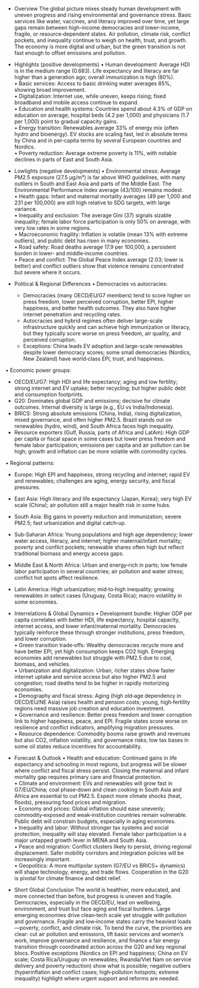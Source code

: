 - Overview
The global picture mixes steady human development with uneven progress and rising environmental and governance stress. Basic services like water, vaccines, and literacy improved over time, yet large gaps remain between high-income democracies and lower-income, fragile, or resource‑dependent states. Air pollution, climate risk, conflict pockets, and inequality continue to weigh on health, trust, and growth. The economy is more digital and urban, but the green transition is not fast enough to offset emissions and pollution.

- Highlights (positive developments)
• Human development: Average HDI is in the medium range (0.683). Life expectancy and literacy are far higher than a generation ago; overall immunization is high (80%).  
• Basic services: Access to basic drinking water averages 85%, showing broad improvement.  
• Digitalization: Internet use, while uneven, keeps rising; fixed broadband and mobile access continue to expand.  
• Education and health systems: Countries spend about 4.3% of GDP on education on average; hospital beds (4.2 per 1,000) and physicians (1.7 per 1,000) point to gradual capacity gains.  
• Energy transition: Renewables average 33% of energy mix (often hydro and bioenergy). EV stocks are scaling fast, led in absolute terms by China and in per‑capita terms by several European countries and Nordics.  
• Poverty reduction: Average extreme poverty is 11%, with notable declines in parts of East and South Asia.

- Lowlights (negative developments)
• Environmental stress: Average PM2.5 exposure (27.5 μg/m³) is far above WHO guidelines, with many outliers in South and East Asia and parts of the Middle East. The Environmental Performance Index average (43/100) remains modest.  
• Health gaps: Infant and maternal mortality averages (49 per 1,000 and 231 per 100,000) are still high relative to SDG targets, with large variance.  
• Inequality and exclusion: The average Gini (37) signals sizable inequality; female labor force participation is only 50% on average, with very low rates in some regions.  
• Macroeconomic fragility: Inflation is volatile (mean 13% with extreme outliers), and public debt has risen in many economies.  
• Road safety: Road deaths average 17.9 per 100,000, a persistent burden in lower‑ and middle‑income countries.  
• Peace and conflict: The Global Peace Index average (2.03; lower is better) and conflict outliers show that violence remains concentrated but severe where it occurs.

- Political & Regional Differences
• Democracies vs autocracies:  
  - Democracies (many OECD/EU/G7 members) tend to score higher on press freedom, lower perceived corruption, better EPI, higher happiness, and better health outcomes. They also have higher internet penetration and recycling rates.  
  - Autocracies and hybrid regimes often deliver large-scale infrastructure quickly and can achieve high immunization or literacy, but they typically score worse on press freedom, air quality, and perceived corruption.  
  - Exceptions: China leads EV adoption and large-scale renewables despite lower democracy scores; some small democracies (Nordics, New Zealand) have world‑class EPI, trust, and happiness.

• Economic power groups:  
  - OECD/EU/G7: High HDI and life expectancy; aging and low fertility; strong internet and EV uptake; better recycling; but higher public debt and consumption footprints.  
  - G20: Dominates global GDP and emissions; decisive for climate outcomes. Internal diversity is large (e.g., EU vs India/Indonesia).  
  - BRICS: Strong absolute emissions (China, India), rising digitalization, mixed governance, and often higher PM2.5. Brazil stands out on renewables (hydro, wind), and South Africa faces high inequality.  
  - Resource exporters (Gulf, Russia, parts of Africa and LatAm): High GDP per capita or fiscal space in some cases but lower press freedom and female labor participation; emissions per capita and air pollution can be high; growth and inflation can be more volatile with commodity cycles.

• Regional patterns:  
  - Europe: High EPI and happiness, strong recycling and internet; rapid EV and renewables; challenges are aging, energy security, and fiscal pressures.  
  - East Asia: High literacy and life expectancy (Japan, Korea); very high EV scale (China); air pollution still a major health risk in some hubs.  
  - South Asia: Big gains in poverty reduction and immunization; severe PM2.5; fast urbanization and digital catch‑up.  
  - Sub‑Saharan Africa: Young populations and high age dependency; lower water access, literacy, and internet; higher maternal/infant mortality; poverty and conflict pockets; renewable shares often high but reflect traditional biomass and energy access gaps.  
  - Middle East & North Africa: Urban and energy‑rich in parts; low female labor participation in several countries; air pollution and water stress; conflict hot spots affect resilience.  
  - Latin America: High urbanization; mid‑to‑high inequality; growing renewables in select cases (Uruguay, Costa Rica); macro volatility in some economies.

- Interrelations & Global Dynamics
• Development bundle: Higher GDP per capita correlates with better HDI, life expectancy, hospital capacity, internet access, and lower infant/maternal mortality. Democracies typically reinforce these through stronger institutions, press freedom, and lower corruption.  
• Green transition trade‑offs: Wealthy democracies recycle more and have better EPI, yet high consumption keeps CO2 high. Emerging economies add renewables but struggle with PM2.5 due to coal, biomass, and vehicles.  
• Urbanization and digitalization: Urban, richer states show faster internet uptake and service access but also higher PM2.5 and congestion; road deaths tend to be higher in rapidly motorizing economies.  
• Demography and fiscal stress: Aging (high old‑age dependency in OECD/EU/NE Asia) raises health and pension costs; young, high‑fertility regions need massive job creation and education investment.  
• Governance and resilience: Better press freedom and lower corruption link to higher happiness, peace, and EPI. Fragile states score worse on resilience and conflict indicators, amplifying migration pressures.  
• Resource dependence: Commodity booms raise growth and revenues but also CO2, inflation volatility, and governance risks; low tax bases in some oil states reduce incentives for accountability.

- Forecast & Outlook
• Health and education: Continued gains in life expectancy and schooling in most regions, but progress will be slower where conflict and fiscal stress persist. Closing the maternal and infant mortality gap requires primary care and financial protection.  
• Climate and environment: EVs and renewables will grow fast in G7/EU/China; coal phase‑down and clean cooking in South Asia and Africa are essential to cut PM2.5. Expect more climate shocks (heat, floods), pressuring food prices and migration.  
• Economy and prices: Global inflation should ease unevenly; commodity‑exposed and weak‑institution countries remain vulnerable. Public debt will constrain budgets, especially in aging economies.  
• Inequality and labor: Without stronger tax systems and social protection, inequality will stay elevated. Female labor participation is a major untapped growth lever in MENA and South Asia.  
• Peace and migration: Conflict clusters likely to persist, driving regional displacement. Safer mobility corridors and integration policies will be increasingly important.  
• Geopolitics: A more multipolar system (G7/EU vs BRICS+ dynamics) will shape technology, energy, and trade flows. Cooperation in the G20 is pivotal for climate finance and debt relief.

- Short Global Conclusion
The world is healthier, more educated, and more connected than before, but progress is uneven and fragile. Democracies, especially in the OECD/EU, lead on wellbeing, environment, and trust but face aging and fiscal burdens. Large emerging economies drive clean‑tech scale yet struggle with pollution and governance. Fragile and low‑income states carry the heaviest loads—poverty, conflict, and climate risk. To bend the curve, the priorities are clear: cut air pollution and emissions, lift basic services and women’s work, improve governance and resilience, and finance a fair energy transition through coordinated action across the G20 and key regional blocs. Positive exceptions (Nordics on EPI and happiness; China on EV scale; Costa Rica/Uruguay on renewables; Rwanda/Viet Nam on service delivery and poverty reduction) show what is possible; negative outliers (hyperinflation and conflict cases; high‑pollution hotspots; extreme inequality) highlight where urgent support and reforms are needed.